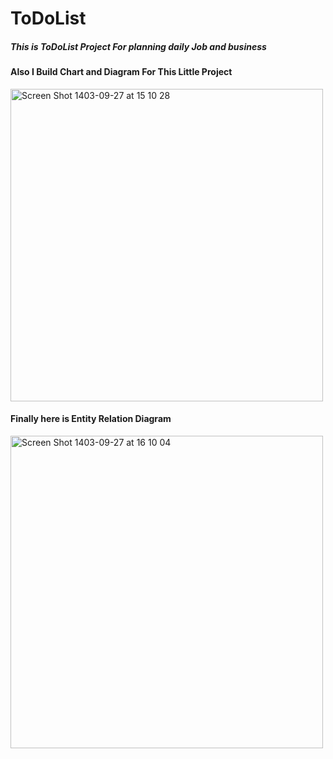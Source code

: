 # ToDoList
<h5>This is ToDoList Project For planning daily Job and business</h5>
<h4>Also I Build Chart and Diagram For This Little Project</h4>
<img width="500" alt="Screen Shot 1403-09-27 at 15 10 28" src="https://github.com/user-attachments/assets/b9960165-5f04-400f-9610-0906ef982684" />

<h4>Finally here is Entity Relation Diagram</h4>
<img width="500" alt="Screen Shot 1403-09-27 at 16 10 04" src="https://github.com/user-attachments/assets/c21d5fe1-564c-4c23-87f0-625395144bf5" />
